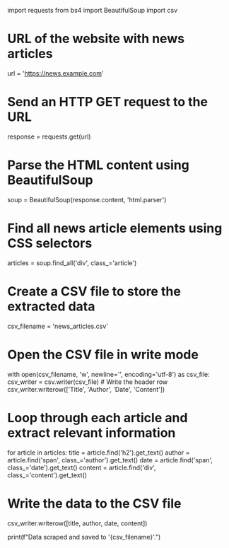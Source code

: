 import requests
from bs4 import BeautifulSoup
import csv

# URL of the website with news articles
url = 'https://news.example.com'

# Send an HTTP GET request to the URL
response = requests.get(url)

# Parse the HTML content using BeautifulSoup
soup = BeautifulSoup(response.content, 'html.parser')

# Find all news article elements using CSS selectors
articles = soup.find_all('div', class_='article')

# Create a CSV file to store the extracted data
csv_filename = 'news_articles.csv'

# Open the CSV file in write mode
with open(csv_filename, 'w', newline='', encoding='utf-8') as csv_file:
    csv_writer = csv.writer(csv_file)
    # Write the header row
    csv_writer.writerow(['Title', 'Author', 'Date', 'Content'])

   # Loop through each article and extract relevant information
   for article in articles:
        title = article.find('h2').get_text()
        author = article.find('span', class_='author').get_text()
        date = article.find('span', class_='date').get_text()
        content = article.find('div', class_='content').get_text()

   # Write the data to the CSV file
  csv_writer.writerow([title, author, date, content])

print(f"Data scraped and saved to '{csv_filename}'.")

